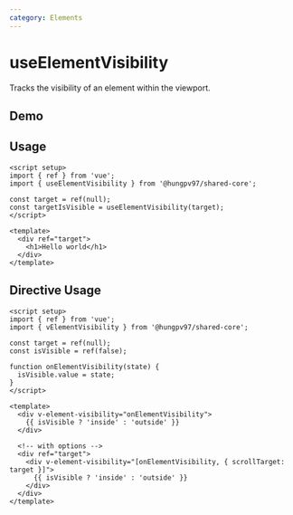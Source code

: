 ```yaml
---
category: Elements
---
```


<script setup>
import Demo from './demo.vue'
</script>

# useElementVisibility

<FunctionInfo fn="useElementVisibility" :frontmatter="$frontmatter" package="Share - Core" />

Tracks the visibility of an element within the viewport.

## Demo

<DemoContainer>
  <Demo />
</DemoContainer>

## Usage

```vue
<script setup>
import { ref } from 'vue';
import { useElementVisibility } from '@hungpv97/shared-core';

const target = ref(null);
const targetIsVisible = useElementVisibility(target);
</script>

<template>
  <div ref="target">
    <h1>Hello world</h1>
  </div>
</template>
```

## Directive Usage

```vue
<script setup>
import { ref } from 'vue';
import { vElementVisibility } from '@hungpv97/shared-core';

const target = ref(null);
const isVisible = ref(false);

function onElementVisibility(state) {
  isVisible.value = state;
}
</script>

<template>
  <div v-element-visibility="onElementVisibility">
    {{ isVisible ? 'inside' : 'outside' }}
  </div>

  <!-- with options -->
  <div ref="target">
    <div v-element-visibility="[onElementVisibility, { scrollTarget: target }]">
      {{ isVisible ? 'inside' : 'outside' }}
    </div>
  </div>
</template>
```
